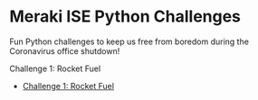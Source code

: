 # Meraki ISE Python Challenges
Fun Python challenges to keep us free from boredom during the Coronavirus office shutdown!

Challenge 1: Rocket Fuel
* [Challenge 1: Rocket Fuel](https://github.com/pixelrunner/Meraki-ISE-Python-Challenges/blob/master/Challenge_1/Question.md)
